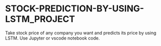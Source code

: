 # STOCK-PREDICTION-BY-USING-LSTM_PROJECT
Take stock price of any company you want and predicts its price by using LSTM. Use  Jupyter or vscode notebook code.
